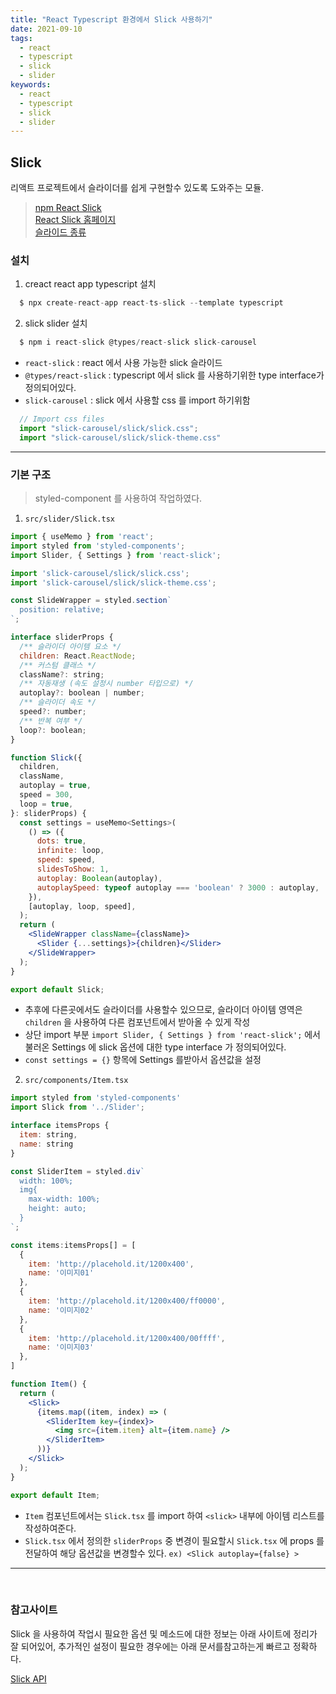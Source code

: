```yaml
---
title: "React Typescript 환경에서 Slick 사용하기"
date: 2021-09-10
tags:
  - react
  - typescript
  - slick
  - slider
keywords:
  - react
  - typescript
  - slick
  - slider
---
```


## Slick

리액트 프로젝트에서 슬라이더를 쉽게 구현할수 있도록 도와주는 모듈.

> [npm React Slick](https://www.npmjs.com/package/react-slick)<br/> 
> [React Slick 홈페이지](https://react-slick.neostack.com/)<br/>
> [슬라이드 종류](https://react-slick.neostack.com/docs/example/simple-slider)

### 설치

1. creact react app typescript 설치
```jsx
  $ npx create-react-app react-ts-slick --template typescript
```


2. slick slider 설치
```jsx
  $ npm i react-slick @types/react-slick slick-carousel
```

- `react-slick` : react 에서 사용 가능한 slick 슬라이드
- `@types/react-slick` : typescript 에서 slick 를 사용하기위한 type interface가 정의되어있다.
- `slick-carousel` : slick 에서 사용할 css 를 import 하기위함

```jsx
  // Import css files
  import "slick-carousel/slick/slick.css";
  import "slick-carousel/slick/slick-theme.css"
```
---
### 기본 구조

> styled-component 를 사용하여 작업하였다.

1. `src/slider/Slick.tsx`

```jsx
import { useMemo } from 'react';
import styled from 'styled-components';
import Slider, { Settings } from 'react-slick';

import 'slick-carousel/slick/slick.css';
import 'slick-carousel/slick/slick-theme.css';

const SlideWrapper = styled.section`
  position: relative;
`;

interface sliderProps {
  /** 슬라이더 아이템 요소 */
  children: React.ReactNode;
  /** 커스텀 클래스 */
  className?: string;
  /** 자동재생 (속도 설정시 number 타입으로) */
  autoplay?: boolean | number;
  /** 슬라이더 속도 */
  speed?: number;
  /** 반복 여부 */
  loop?: boolean;
}

function Slick({
  children,
  className,
  autoplay = true,
  speed = 300,
  loop = true,
}: sliderProps) {
  const settings = useMemo<Settings>(
    () => ({
      dots: true,
      infinite: loop,
      speed: speed,
      slidesToShow: 1,
      autoplay: Boolean(autoplay),
      autoplaySpeed: typeof autoplay === 'boolean' ? 3000 : autoplay,
    }),
    [autoplay, loop, speed],
  );
  return (
    <SlideWrapper className={className}>
      <Slider {...settings}>{children}</Slider>
    </SlideWrapper>
  );
}

export default Slick;

```

- 추후에 다른곳에서도 슬라이더를 사용할수 있으므로, 슬라이더 아이템 영역은 `children` 을 사용하여 다른 컴포넌트에서 받아올 수 있게 작성
- 상단 import 부분 `import Slider, { Settings } from 'react-slick';` 에서 불러온 Settings 에 slick 옵션에 대한 type interface 가 정의되어있다.
- `const settings = {}` 항목에 Settings 를받아서 옵션값을 설정

2. `src/components/Item.tsx`

```jsx
import styled from 'styled-components'
import Slick from '../Slider';

interface itemsProps {
  item: string,
  name: string
}

const SliderItem = styled.div`
  width: 100%;
  img{
    max-width: 100%;
    height: auto;
  }
`;

const items:itemsProps[] = [
  {
    item: 'http://placehold.it/1200x400',
    name: '이미지01'
  },
  {
    item: 'http://placehold.it/1200x400/ff0000',
    name: '이미지02'
  },
  {
    item: 'http://placehold.it/1200x400/00ffff',
    name: '이미지03'
  },    
]

function Item() {
  return (
    <Slick>
      {items.map((item, index) => (
        <SliderItem key={index}>
          <img src={item.item} alt={item.name} />
        </SliderItem>
      ))}
    </Slick>
  );
}

export default Item;
```

- `Item` 컴포넌트에서는 `Slick.tsx` 를 import 하여 `<slick>` 내부에 아이템 리스트를 작성하여준다.
- `Slick.tsx` 에서 정의한 `sliderProps` 중 변경이 필요할시 `Slick.tsx` 에 props 를 전달하여 해당 옵션값을 변경할수 있다. `ex) <Slick autoplay={false} >`
---
<br/>

### 참고사이트

Slick 을 사용하여 작업시 필요한 옵션 및 메소드에 대한 정보는 아래 사이트에 정리가 잘 되어있어, 추가적인 설정이 필요한 경우에는 아래 문서를참고하는게 빠르고 정확하다.

[Slick API](https://react-slick.neostack.com/docs/api)